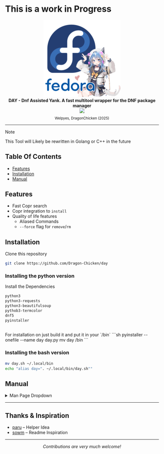 # This is a work in Progress

<div align="center">
  <img src="./.github/logo.png" width="50%">
  <br>
  <b>DAY - Dnf Assisted Yank. A fast multitool wrapper for the DNF package manager</b>
  <br>
  <a href="https://github.com/Dragon-Chicken/day">
    <img src="https://img.shields.io/github/repo-size/Dragon-Chicken/day?color=6E93CC&labelColor=1a1e29&style=for-the-badge">
  </a>
  <br>
  <sub>Welpyes, DragonChicken (2025)</sub>
</div>

---

> [!NOTE]
> This Tool will Likely be rewritten
> in Golang or C++ in the future 

## Table Of Contents
- [Features](#Features)
- [Installation](#Installation)
- [Manual](#Manual)

## Features

- Fast Copr search
- Copr integration to `install`
- Quality of life features
   * Aliased Commands 
   * `--force` flag for `remove`/`rm`

## Installation

Clone this repository
```sh
git clone https://github.com/Dragon-Chicken/day
```

### Installing the python version

Install the Dependencies
```
python3
python3-requests
python3-beautifulsoup
pythob3-termcolor
dnf5
pyinstaller
```
<br>
For installation on just build it and put it in your `/bin`
```sh
pyinstaller --onefile --name day day.py
mv day /bin
```

### Installing the bash version
```sh
mv day.sh ~/.local/bin
echo "alias day=". ~/.local/bin/day.sh""
```

## Manual

<details>
<summary>Man Page Dropdown</summary>
<pre><code>
DAY(1)                            Day Manual                            DAY(1)

NAME
       day - Dnf Assisted Yank, A dnf wrapper with
       quality of life features

SYNOPSIS
       day [--help] [--help-dnf] [command] [arguments...]

DESCRIPTION
       Day is a Python-based dnf wrapper for RPM-based Linux Distributions.
       It integrates Copr features namely the Search function to the dnf
       Package Manager and installs copr projects found in
       https://copr.fedorainfracloud.org with ease

OPTIONS
       --help, -h
              Displays the Day specific help page

       --help-dnf
              Displays the Dnf help page

COMMANDS
       search <query>
              Search for packages matching the query in standard repositories. If no
              matches are found, prompts to search COPR repositories.
              Example:
                  day search bottom
                  # If no matches, prompts: "Would you like to search COPR repositories? (Y/n)"

       copr search <query>
              Search COPR repositories for projects matching the query. Displays
              project names, supported architectures, and truncated descriptions.
              Example:
                  day copr search bottom
                  # Output: Project names with highlighted matches, architectures, and descriptions

       install, i, in <package>...
              Install one or more packages. Supports COPR projects by specifying
              <owner/project> (e.g., atim/bottom), which automatically enables the
              COPR repository before installing the package. Uses -y for non-interactive
              installation.
              Example:
                  day install git atim/bottom
                  # Enables atim/bottom COPR repository and installs git and bottom

       remove, rm <package>... [-f|--force]
              Remove one or more installed packages. Checks for DNF database locks
              and requires sudo. The --force (-f) option uses rpm -e --nodeps to bypass
              dependency checks, but verifies package existence first.
              Example:
                  day remove nano
                  # Runs dnf5 remove -y nano
                  day remove nano -f
                  # Runs rpm -e --nodeps nano after verifying nano is installed

       upgrade, ug, upg [<package>...]
              Upgrade specified packages or all packages if none are specified. Passes
              additional arguments to dnf5 upgrade.
              Example:
                  day upgrade
                  # Runs dnf5 upgrade
                  day upg vim
                  # Runs dnf5 upgrade vim

       list, ls [<options>...]
              List packages (e.g., installed, available, extras). Passes additional
              arguments to dnf5 list.
              Example:
                  day list installed
                  # Runs dnf5 list installed

       download, dw <package>... [--srpm] [--debuginfo]
              Download packages to the current or specified directory without installing.
              Supports --srpm for source RPMs and --debuginfo for debuginfo RPMs.
              Example:
                  day download vim --srpm
                  # Runs dnf5 download vim --srpm

       cl
              Clean all cached data, equivalent to dnf5 clean all.
              Example:
                  day cl
                  # Runs dnf5 clean all

       <other dnf5 commands> [<subcommand>] [<arguments>...]
              Any unrecognized command is passed directly to dnf5, supporting all dnf5
              commands and subcommands (e.g., advisory summary, history list, copr add).
              Example:
                  day history list
                  # Runs dnf5 history list
                  day copr add myproject/mypackage
                  # Runs dnf5 copr add myproject/mypackage
                  day advisory summary
                  # Runs dnf5 advisory summary

EXAMPLES
       Search for a package and fall back to COPR:
           day search bottom

       Install a package from a COPR repository:
           day install atim/bottom

       Remove a package forcefully:
           day rm nano -f

       List transaction history:
           day history list

       Add a COPR repository:
           day copr add myproject/mypackage

       Upgrade all packages:
           day upg

SEE ALSO
       dnf5(8), dnf5-plugins(8), dnf.conf(5)

       Online documentation:
           https://dnf5.readthedocs.io
           https://dnf-plugins-core.readthedocs.io
</code></pre>
</details>

---

## Thanks & Inspiration

- [paru](https://github.com/Morganamilo/paru) – Helper Idea 
- [sowm](https://github.com/dylanaraps/sowm) – Readme Inspiration

--- 
<p align="center">
  <em>Contributions are very much welcome!</em>
</p>

